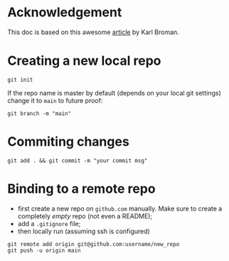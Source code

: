 # Acknowledgement
This doc is based on this awesome [article](https://kbroman.org/github_tutorial/pages/init.html) by Karl Broman.
# Creating a new local repo
```
git init
```
If the repo name is master by default (depends on your local git settings) change it to `main` to
future proof:
```
git branch -m "main"
```
# Commiting changes
```
git add . && git commit -m "your commit msg"
```
# Binding to a remote repo
- first create a new repo on `github.com` manually. Make sure to create a completely *empty* repo
(not even a README);
- add a `.gitignore` file;
- then locally run (assuming ssh is configured)
```
git remote add origin git@github.com:username/new_repo
git push -u origin main
```
